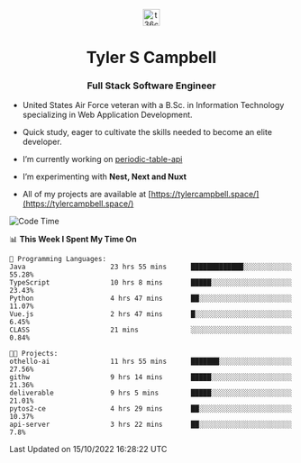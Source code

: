 <p align="center">
<a href="https://www.linkedin.com/in/t36campbell" target="blank"><img align="center" src="https://ik.imagekit.io/t36campbell/Portfolio/linkedin.png.original_m8bbGgPh6.png" alt="t36campbell" height="30" width="30" /></a>
</p>
<h1 align="center">Tyler S Campbell</h1>
<h3 align="center">Full Stack Software Engineer</h3>

* United States Air Force veteran with a B.Sc. in Information Technology specializing in Web Application Development. 

* Quick study, eager to cultivate the skills needed to become an elite developer.

* I’m currently working on [periodic-table-api](https://github.com/t36campbell/periodic-table-api)

* I’m experimenting with **Nest, Next and Nuxt**

* All of my projects are available at [https://tylercampbell.space/](https://tylercampbell.space/)

<!--START_SECTION:waka-->
![Code Time](http://img.shields.io/badge/Code%20Time-1%2C903%20hrs%2045%20mins-blue)

📊 **This Week I Spent My Time On** 

```text
💬 Programming Languages: 
Java                     23 hrs 55 mins      █████████████░░░░░░░░░░░░   55.28% 
TypeScript               10 hrs 8 mins       █████░░░░░░░░░░░░░░░░░░░░   23.43% 
Python                   4 hrs 47 mins       ██░░░░░░░░░░░░░░░░░░░░░░░   11.07% 
Vue.js                   2 hrs 47 mins       █░░░░░░░░░░░░░░░░░░░░░░░░   6.45% 
CLASS                    21 mins             ░░░░░░░░░░░░░░░░░░░░░░░░░   0.84%

🐱‍💻 Projects: 
othello-ai               11 hrs 55 mins      ███████░░░░░░░░░░░░░░░░░░   27.56% 
githw                    9 hrs 14 mins       █████░░░░░░░░░░░░░░░░░░░░   21.36% 
deliverable              9 hrs 5 mins        █████░░░░░░░░░░░░░░░░░░░░   21.01% 
pytos2-ce                4 hrs 29 mins       ██░░░░░░░░░░░░░░░░░░░░░░░   10.37% 
api-server               3 hrs 22 mins       ██░░░░░░░░░░░░░░░░░░░░░░░   7.8%

```


 Last Updated on 15/10/2022 16:28:22 UTC
<!--END_SECTION:waka-->
